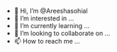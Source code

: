 - 👋 Hi, I’m @Areeshasohial
- 👀 I’m interested in ...
- 🌱 I’m currently learning ...
- 💞️ I’m looking to collaborate on ...
- 📫 How to reach me ...

<!---
Areeshasohial/Areeshasohial is a ✨ special ✨ repository because its `README.md` (this file) appears on your GitHub profile.
You can click the Preview link to take a look at your changes.
--->

